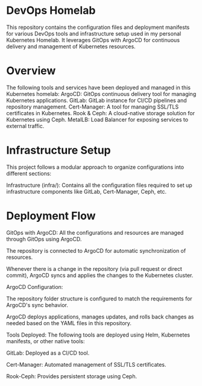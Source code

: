 # DevOps Homelab
This repository contains the configuration files and deployment manifests for various DevOps tools and infrastructure setup used in my personal Kubernetes Homelab. It leverages GitOps with ArgoCD for continuous delivery and management of Kubernetes resources.

# Overview
The following tools and services have been deployed and managed in this Kubernetes homelab:
ArgoCD: GitOps continuous delivery tool for managing Kubernetes applications.
GitLab: GitLab instance for CI/CD pipelines and repository management.
Cert-Manager: A tool for managing SSL/TLS certificates in Kubernetes.
Rook & Ceph: A cloud-native storage solution for Kubernetes using Ceph.
MetalLB: Load Balancer for exposing services to external traffic.

# Infrastructure Setup
This project follows a modular approach to organize configurations into different sections:

Infrastructure (infra/):
Contains all the configuration files required to set up infrastructure components like GitLab, Cert-Manager, Ceph, etc.

# Deployment Flow
GitOps with ArgoCD:
All the configurations and resources are managed through GitOps using ArgoCD.

The repository is connected to ArgoCD for automatic synchronization of resources.

Whenever there is a change in the repository (via pull request or direct commit), ArgoCD syncs and applies the changes to the Kubernetes cluster.

ArgoCD Configuration:

The repository folder structure is configured to match the requirements for ArgoCD's sync behavior.

ArgoCD deploys applications, manages updates, and rolls back changes as needed based on the YAML files in this repository.

Tools Deployed:
The following tools are deployed using Helm, Kubernetes manifests, or other native tools:

GitLab: Deployed as a CI/CD tool.

Cert-Manager: Automated management of SSL/TLS certificates.

Rook-Ceph: Provides persistent storage using Ceph.

